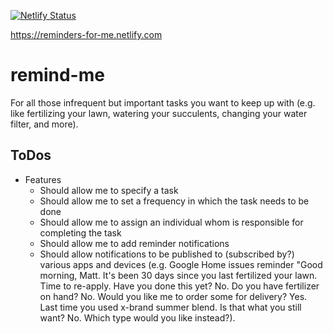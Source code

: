 [![Netlify Status](https://api.netlify.com/api/v1/badges/9ef536bb-d938-48d5-9bdb-2e4cb442abdb/deploy-status)](https://app.netlify.com/sites/reminders-for-me/deploys)

https://reminders-for-me.netlify.com

# remind-me
For all those infrequent but important tasks you want to keep up with (e.g. like fertilizing your lawn, watering your succulents, changing your water filter, and more).

## ToDos
- Features
  - Should allow me to specify a task
  - Should allow me to set a frequency in which the task needs to be done
  - Should allow me to assign an individual whom is responsible for completing the task
  - Should allow me to add reminder notifications
  - Should allow notifications to be published to (subscribed by?) various apps and devices (e.g. Google Home issues reminder "Good morning, Matt. It's been 30 days since you last fertilized your lawn. Time to re-apply. Have you done this yet? No. Do you have fertilizer on hand? No. Would you like me to order some for delivery? Yes. Last time you used x-brand summer blend. Is that what you still want? No. Which type would you like instead?).

